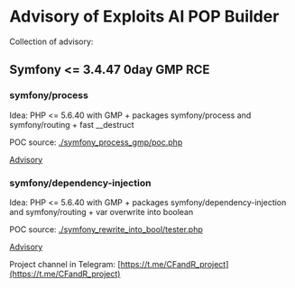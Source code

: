 # Advisory of Exploits AI POP Builder

Collection of advisory:
## Symfony <= 3.4.47 0day GMP RCE</li1>
### symfony/process 
Idea:
PHP <= 5.6.40 with GMP + packages symfony/process and symfony/routing + fast \__destruct

POC source: [./symfony_process_gmp/poc.php](./symfony_process_gmp/poc.php)

[Advisory](./symfony_process_gmp/symfony_0day_GMP_exploit.pdf)


### symfony/dependency-injection
Idea:
PHP <= 5.6.40 with GMP + packages symfony/dependency-injection and symfony/routing + var overwrite into boolean 

POC source: [./symfony_rewrite_into_bool/tester.php](./symfony_rewrite_into_bool/tester.php)

[Advisory](./symfony_rewrite_into_bool/symfony_rewrite_with_boolean_GMP_exploit.pdf)


Project channel in Telegram:
[https://t.me/CFandR_project](https://t.me/CFandR_project)